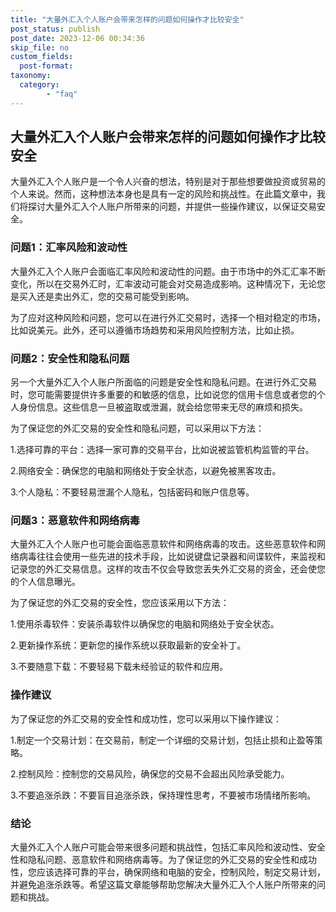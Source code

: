 ```yaml
---
title: "大量外汇入个人账户会带来怎样的问题如何操作才比较安全"
post_status: publish
post_date: 2023-12-06 00:34:36
skip_file: no
custom_fields: 
  post-format: 
taxonomy:
  category:
        - "faq"
---
```


## 大量外汇入个人账户会带来怎样的问题如何操作才比较安全

大量外汇入个人账户是一个令人兴奋的想法，特别是对于那些想要做投资或贸易的个人来说。然而，这种想法本身也是具有一定的风险和挑战性。在此篇文章中，我们将探讨大量外汇入个人账户所带来的问题，并提供一些操作建议，以保证交易安全。

### 问题1：汇率风险和波动性

大量外汇入个人账户会面临汇率风险和波动性的问题。由于市场中的外汇汇率不断变化，所以在交易外汇时，汇率波动可能会对交易造成影响。这种情况下，无论您是买入还是卖出外汇，您的交易可能受到影响。

为了应对这种风险和问题，您可以在进行外汇交易时，选择一个相对稳定的市场，比如说美元。此外，还可以遵循市场趋势和采用风险控制方法，比如止损。

### 问题2：安全性和隐私问题

另一个大量外汇入个人账户所面临的问题是安全性和隐私问题。在进行外汇交易时，您可能需要提供许多重要的和敏感的信息，比如说您的信用卡信息或者您的个人身份信息。这些信息一旦被盗取或泄漏，就会给您带来无尽的麻烦和损失。

为了保证您的外汇交易的安全性和隐私问题，可以采用以下方法：

1.选择可靠的平台：选择一家可靠的交易平台，比如说被监管机构监管的平台。

2.网络安全：确保您的电脑和网络处于安全状态，以避免被黑客攻击。

3.个人隐私：不要轻易泄漏个人隐私，包括密码和账户信息等。

### 问题3：恶意软件和网络病毒

大量外汇入个人账户也可能会面临恶意软件和网络病毒的攻击。这些恶意软件和网络病毒往往会使用一些先进的技术手段，比如说键盘记录器和间谍软件，来监视和记录您的外汇交易信息。这样的攻击不仅会导致您丢失外汇交易的资金，还会使您的个人信息曝光。

为了保证您的外汇交易的安全性，您应该采用以下方法：

1.使用杀毒软件：安装杀毒软件以确保您的电脑和网络处于安全状态。

2.更新操作系统：更新您的操作系统以获取最新的安全补丁。

3.不要随意下载：不要轻易下载未经验证的软件和应用。

### 操作建议

为了保证您的外汇交易的安全性和成功性，您可以采用以下操作建议：

1.制定一个交易计划：在交易前，制定一个详细的交易计划，包括止损和止盈等策略。

2.控制风险：控制您的交易风险，确保您的交易不会超出风险承受能力。

3.不要追涨杀跌：不要盲目追涨杀跌，保持理性思考，不要被市场情绪所影响。

### 结论

大量外汇入个人账户可能会带来很多问题和挑战性，包括汇率风险和波动性、安全性和隐私问题、恶意软件和网络病毒等。为了保证您的外汇交易的安全性和成功性，您应该选择可靠的平台，确保网络和电脑的安全，控制风险，制定交易计划，并避免追涨杀跌等。希望这篇文章能够帮助您解决大量外汇入个人账户所带来的问题和挑战。
